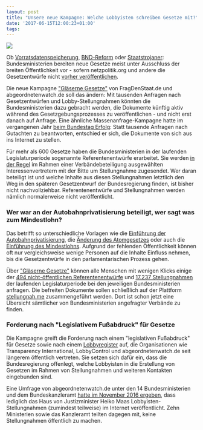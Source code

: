 ```yaml
---
layout: post
title: "Unsere neue Kampagne: Welche Lobbyisten schreiben Gesetze mit?"
date: '2017-06-15T12:00:23+01:00'
tags: 
---
```

<img src="https://cdn.netzpolitik.org/wp-upload/2017/06/stellungnahmen_lobbyisten-1200x675.png">

Ob <a href="https://netzpolitik.org/2015/jetzt-aktiv-werden-wir-veroeffentlichen-den-gesetzesentwurf-zur-vorratsdatenspeicherung/">Vorratsdatenspeicherung</a>, <a href="https://netzpolitik.org/2016/wir-veroeffentlichen-den-gesetzentwurf-zur-bnd-reform-grosse-koalition-will-geheimdienst-ueberwachung-legalisieren/">BND-Reform</a> oder <a href="https://netzpolitik.org/2017/wir-veroeffentlichen-den-gesetzentwurf-der-grossen-koalition-zum-massenhaften-einsatz-von-staatstrojanern/">Staatstrojaner</a>: Bundesministerien bereiten neue Gesetze meist unter Ausschluss der breiten Öffentlichkeit vor - sofern netzpolitik.org und andere die Gesetzentwürfe nicht <a href="https://netzpolitik.org/tag/exklusiv/">vorher veröffentlichen</a>.

Die neue Kampagne <a href="https://fragdenstaat.de/gesetze/">"Gläserne Gesetze"</a> von FragDenStaat.de und abgeordnetenwatch.de soll das ändern: Mit tausenden Anfragen nach Gesetzentwürfen und Lobby-Stellungnahmen könnten die Bundesministerien dazu gebracht werden, die Dokumente künftig aktiv während des Gesetzgebungsprozesses zu veröffentlichen - und nicht erst danach auf Anfrage. Eine ähnliche Massenanfrage-Kampagne hatte im vergangenen Jahr <a href="https://netzpolitik.org/2016/fragdenbundestag-erfolgreich-bundestag-oeffnet-seine-aktenschraenke/">beim Bundestag Erfolg</a>: Statt tausende Anfragen nach Gutachten zu beantworten, entschied er sich, die Dokumente von sich aus ins Internet zu stellen.

Für mehr als 600 Gesetze haben die Bundesministerien in der laufenden Legislaturperiode sogenannte Referentenentwürfe erarbeitet. Sie werden <a href="https://www.jurion.de/gesetze/ggo-4/47/">in der Regel</a> im Rahmen einer Verbändebeteiligung ausgewählten Interessenvertretern mit der Bitte um Stellungnahme zugesendet. Wer daran beteiligt ist und welche Inhalte aus diesen Stellungnahmen letztlich den Weg in den späteren Gesetzentwurf der Bundesregierung finden, ist bisher nicht nachvollziehbar. Referentenentwürfe und Stellungnahmen werden nämlich normalerweise nicht veröffentlicht.

<h3>Wer war an der Autobahnprivatisierung beteiligt, wer sagt was zum Mindestlohn?</h3>

Das betrifft so unterschiedliche Vorlagen wie die <a href="https://fragdenstaat.de/kampagne/gesetze/?q=Gesetz%20zur%20Neuregelung%20des%20bundesstaatlichen%20Finanzausgleichsystems%20ab%20dem%20Jahr%202020%20und%20zur%20%C3%84nderung%20haushaltsrechtlicher%20Vorschriften">Einführung der Autobahnprivatisierung</a>, die <a href="https://fragdenstaat.de/kampagne/gesetze/?q=15.%20Gesetz%20zur%20%C3%84nderung%20des%20Atomgesetzes">Änderung des Atomgesetzes</a> oder auch die <a href="https://fragdenstaat.de/kampagne/gesetze/?q=GE%20St%C3%A4rkung%20der%20Tarifautonomie%20(Mindestlohn)">Einführung des Mindestlohns</a>. Aufgrund der fehlenden Öffentlichkeit können oft nur vergleichsweise wenige Personen auf die Inhalte Einfluss nehmen, bis die Gesetzentwürfe in den parlamentarischen Prozess gehen.

Über <a href="https://fragdenstaat.de/gesetze/">"Gläserne Gesetze"</a> können alle Menschen mit wenigen Klicks einige der <a href="https://fragdenstaat.de/kampagne/gesetze/?q=&page=&campaign=9">494 nicht-öffentlichen Referentenentwürfe</a> und <a href="https://fragdenstaat.de/kampagne/gesetze/?q=&page=&campaign=8">17.237 Stellungnahmen</a> der laufenden Legislaturperiode bei den jeweiligen Bundesministerien anfragen. Die befreiten Dokumente sollen schließlich auf der Plattform <a href="https://stellungnah.me/">stellungnah.me</a> zusammengeführt werden. Dort ist schon jetzt eine Übersicht sämtlicher von Bundesministerien angefragter Verbände zu finden. 

<h3>Forderung nach "Legislativem Fußabdruck" für Gesetze</h3>

Die Kampagne greift die Forderung nach einem "legislativen Fußabdruck" für Gesetze sowie nach einem <a href="https://lobbyregister.org/">Lobbyregister</a> auf, die Organisationen wie Transparency International, LobbyControl und abgeordnetenwatch.de seit längerem öffentlich vertreten. Sie setzen sich dafür ein, dass die Bundesregierung offenlegt, welche Lobbyisten in die Erstellung von Gesetzen im Rahmen von Stellungnahmen und weiteren Kontakten eingebunden sind.

Eine Umfrage von abgeordnetenwatch.de unter den 14 Bundesministerien und dem Bundeskanzleramt <a href="https://www.abgeordnetenwatch.de/blog/2016-11-24/ministerien-halten-tausende-stellungnahmen-von-lobbyisten-unter-verschluss">hatte im November 2016 ergeben</a>, dass lediglich das Haus von Justizminister Heiko Maas Lobbyisten-Stellungnahmen (zumindest teilweise) im Internet veröffentlicht. Zehn Ministerien sowie das Kanzleramt teilten dagegen mit, keine Stellungnahmen öffentlich zu machen.

